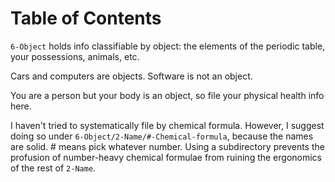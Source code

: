 
# Table of Contents



`6-Object` holds info classifiable by object: the elements of the periodic table, your possessions, animals, etc.

Cars and computers are objects.  Software is not an object.

You are a person but your body is an object, so file your physical health info here.  

I haven't tried to systematically file by chemical formula.  However, I suggest doing so under `6-Object/2-Name/#-Chemical-formula`, because the names are solid.  # means pick whatever number.  Using a subdirectory prevents the profusion of number-heavy chemical formulae from ruining the ergonomics of the rest of `2-Name`.


